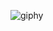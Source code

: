 
  ![giphy](https://github.com/ahkalama/ahkalama/assets/116187665/0ed74e10-5ff7-4ca1-ad94-f2dd357fcbcc)
